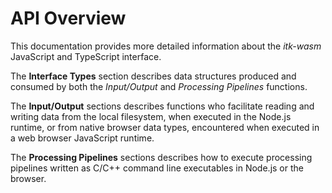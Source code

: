 # API Overview

This documentation provides more detailed information about the *itk-wasm* JavaScript and TypeScript interface.

The **Interface Types** section describes data structures produced and consumed
by both the *Input/Output* and *Processing Pipelines* functions.

The **Input/Output** sections describes functions who facilitate reading and
writing data from the local filesystem, when executed in the Node.js runtime,
or from native browser data types, encountered when executed in a web browser
JavaScript runtime.

The **Processing Pipelines** sections describes how to execute processing
pipelines written as C/C++ command line executables in Node.js or the browser.
